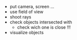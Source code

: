 + put camera, screen ...
+ use field of view
+ shoot rays
+ check objects intersected with
    - check wich one is close !!!
+ visualize objects
